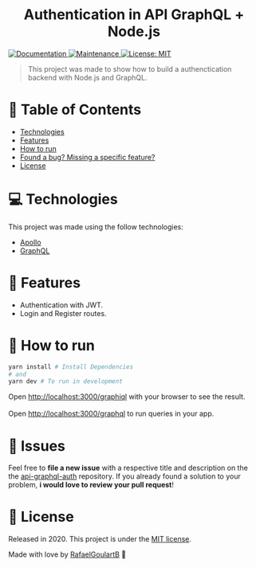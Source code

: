 <h1 align="center">Authentication in API GraphQL + Node.js</h1>
<p>
  <a href="https://github.com/RafaelGoulartB/api-graphql-auth#readme">
    <img alt="Documentation" src="https://img.shields.io/badge/documentation-yes-brightgreen.svg" target="_blank" />
  </a>
  <a href="https://github.com/RafaelGoulartB/api-graphql-auth/graphs/commit-activity">
    <img alt="Maintenance" src="https://img.shields.io/badge/Maintained%3F-yes-brightgreen.svg" target="_blank" />
  </a>
  <a href="https://github.com/RafaelGoulartB/api-graphql-auth/blob/master/LICENSE">
    <img alt="License: MIT" src="https://img.shields.io/badge/License-MIT-yellow.svg" target="_blank" />
  </a>
</p>

> This project was made to show how to build a authenctication backend with Node.js and GraphQL.

# :pushpin: Table of Contents

* [Technologies](#computer-technologies)
* [Features](#rocket-features)
* [How to run](#construction_worker-how-to-run)
* [Found a bug? Missing a specific feature?](#bug-issues)
* [License](#closed_book-license)

# :computer: Technologies
This project was made using the follow technologies:
<ul>
  <li><a href="https://www.apollographql.com/docs/">Apollo</a></li>
  <li><a href="https://graphql.org/">GraphQL</a></li>
</ul>

# :rocket: Features

- Authentication with JWT.
- Login and Register routes.

# :construction_worker: How to run
```bash
yarn install # Install Dependencies
# and
yarn dev # To run in development
```

Open [http://localhost:3000/graphiql](http://localhost:3000//graphiql) with your browser to see the result.
<br>
<br>
Open [http://localhost:3000/graphql](http://localhost:3000/graphql) to run queries in your app.


# :bug: Issues

Feel free to **file a new issue** with a respective title and description on the the [api-graphql-auth](https://github.com/RafaelGoulartB/api-graphql-auth/issues) repository. If you already found a solution to your problem, **i would love to review your pull request**!


# :closed_book: License

Released in 2020.
This project is under the [MIT license](https://github.com/RafaelGoulartB/api-graphql-auth/master/LICENSE).

Made with love by [RafaelGoulartB](https://github.com/RafaelGoulartB) 🚀
